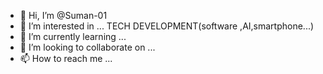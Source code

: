 - 👋 Hi, I’m @Suman-01
- 👀 I’m interested in ... TECH DEVELOPMENT(software ,AI,smartphone...)
- 🌱 I’m currently learning ...
- 💞️ I’m looking to collaborate on ...
- 📫 How to reach me ...

<!---
Suman-01/Suman-01 is a ✨ special ✨ repository because its `README.md` (this file) appears on your GitHub profile.
You can click the Preview link to take a look at your changes.
--->
